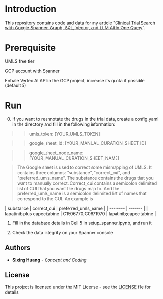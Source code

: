 

# Introduction
  

This repository contains code and data for my article "[Clinical Trial Search with Google Spanner: Graph, SQL, Vector, and LLM All in One Query](https://medium.com/@dgg32/clinical-trial-search-with-google-spanner-graph-sql-vector-and-llm-all-in-one-query-5ada29f840cd)". 



  

# Prerequisite

UMLS free tier

GCP account with Spanner

Enbale Vertex AI API in the GCP project, increase its quota if possible (default 5)


# Run
0. If you want to reannotate the drugs in the trial data, create a config.yaml in the directory and fill in the following information:

> >  umls_token: [YOUR_UMLS_TOKEN]

> > google_sheet_id: [YOUR_MANUAL_CURATION_SHEET_ID]

> >  google_sheet_node_name: [YOUR_MANUAL_CURATION_SHEET_NAME]

>The Google sheet is used to correct some mismapping of UMLS. It contains three columns: "substance", "correct_cui", and "preferred_umls_name". The substance contains the  drugs that you want to manually correct. Correct_cui contains a semicolon delimited list of CUI that you want the drugs map to. And the preferred_umls_name is a semicolon delimited list of names that correspond to the CUI. An example is 

| substance    | correct_cui | preferred_umls_name |
| -------- | ------- |
| lapatinib plus capecitabine  | C1506770;C0671970   | lapatinib;capecitabine |

1. Fill in the database details in Cell 5 in setup_spanner.ipynb, and run it
  
2. Check the data integrity on your Spanner console 


## Authors

  

*  **Sixing Huang** - *Concept and Coding*

  

## License

  

This project is licensed under the MIT License - see the [LICENSE](LICENSE) file for details
